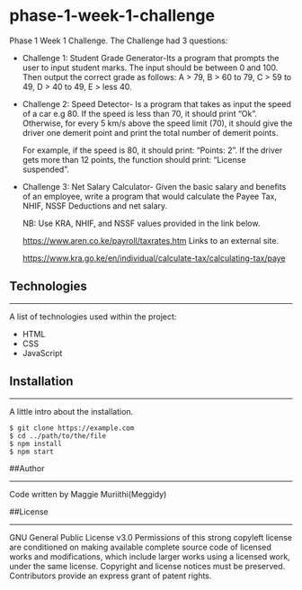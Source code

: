 # phase-1-week-1-challenge
Phase 1 Week 1 Challenge. 
The Challenge had 3 questions:
* Challenge 1: Student Grade Generator-Its a program that prompts the user to input student marks. 
  The input should be between 0 and 100. Then output the correct grade as follows: 
      A > 79, B > 60 to 79, C > 59 to 49, D > 40 to 49, E > less 40.
* Challenge 2: Speed Detector- Is a program that takes as input the speed of a car e.g 80. 
  If the speed is less than 70, it should print “Ok”. Otherwise, for every 5 km/s above the speed limit (70), it should give the driver one demerit point and print the total number of demerit points.

  For example, if the speed is 80, it should print: “Points: 2”. If the driver gets more than 12 points, the function should print: “License suspended”.
* Challenge 3: Net Salary Calculator- Given the basic salary and benefits of an employee, write a program that would calculate the Payee Tax, NHIF, NSSF Deductions and net salary.

  NB: Use KRA, NHIF, and NSSF values provided in the link below.

    https://www.aren.co.ke/payroll/taxrates.htm Links to an external site.  

    https://www.kra.go.ke/en/individual/calculate-tax/calculating-tax/paye  
  
## Technologies
***
A list of technologies used within the project:
* HTML
* CSS
* JavaScript

## Installation
***
A little intro about the installation. 
```
$ git clone https://example.com
$ cd ../path/to/the/file
$ npm install
$ npm start
```

##Author
***
Code written by Maggie Muriithi(Meggidy)

##License
***
GNU General Public License v3.0
Permissions of this strong copyleft license are conditioned on making available complete source code of licensed works and modifications, which include larger works using a licensed work, under the same license. Copyright and license notices must be preserved. Contributors provide an express grant of patent rights.

